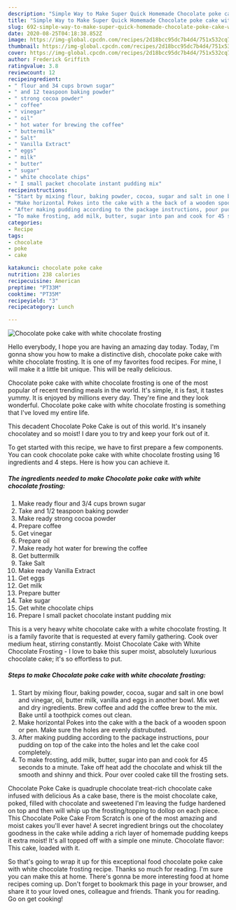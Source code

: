```yaml
---
description: "Simple Way to Make Super Quick Homemade Chocolate poke cake with white chocolate frosting"
title: "Simple Way to Make Super Quick Homemade Chocolate poke cake with white chocolate frosting"
slug: 692-simple-way-to-make-super-quick-homemade-chocolate-poke-cake-with-white-chocolate-frosting
date: 2020-08-25T04:18:38.852Z
image: https://img-global.cpcdn.com/recipes/2d18bcc95dc7b4d4/751x532cq70/chocolate-poke-cake-with-white-chocolate-frosting-recipe-main-photo.jpg
thumbnail: https://img-global.cpcdn.com/recipes/2d18bcc95dc7b4d4/751x532cq70/chocolate-poke-cake-with-white-chocolate-frosting-recipe-main-photo.jpg
cover: https://img-global.cpcdn.com/recipes/2d18bcc95dc7b4d4/751x532cq70/chocolate-poke-cake-with-white-chocolate-frosting-recipe-main-photo.jpg
author: Frederick Griffith
ratingvalue: 3.8
reviewcount: 12
recipeingredient:
- " flour and 34 cups brown sugar"
- " and 12 teaspoon baking powder"
- " strong cocoa powder"
- " coffee"
- " vinegar"
- " oil"
- " hot water for brewing the coffee"
- " buttermilk"
- " Salt"
- " Vanilla Extract"
- " eggs"
- " milk"
- " butter"
- " sugar"
- " white chocolate chips"
- " I small packet chocolate instant pudding mix"
recipeinstructions:
- "Start by mixing flour, baking powder, cocoa, sugar and salt in one bowl and vinegar, oil, butter milk, vanilla and eggs in another bowl. Mix wet and dry ingredients. Brew coffee and add the coffee brew to the mix. Bake until a toothpick comes out clean."
- "Make horizontal Pokes into the cake with a the back of a wooden spoon or pen. Make sure the holes are evenly distrubuted."
- "After making pudding according to the package instructions, pour pudding on top of the cake into the holes and let the cake cool completely."
- "To make frosting, add milk, butter, sugar into pan and cook for 45 seconds to a minute. Take off heat add the chocolate and whisk till the smooth and shinny and thick. Pour over cooled cake till the frosting sets."
categories:
- Recipe
tags:
- chocolate
- poke
- cake

katakunci: chocolate poke cake 
nutrition: 238 calories
recipecuisine: American
preptime: "PT33M"
cooktime: "PT35M"
recipeyield: "3"
recipecategory: Lunch

---
```



![Chocolate poke cake with white chocolate frosting](https://img-global.cpcdn.com/recipes/2d18bcc95dc7b4d4/751x532cq70/chocolate-poke-cake-with-white-chocolate-frosting-recipe-main-photo.jpg)

Hello everybody, I hope you are having an amazing day today. Today, I'm gonna show you how to make a distinctive dish, chocolate poke cake with white chocolate frosting. It is one of my favorites food recipes. For mine, I will make it a little bit unique. This will be really delicious.

Chocolate poke cake with white chocolate frosting is one of the most popular of recent trending meals in the world. It's simple, it is fast, it tastes yummy. It is enjoyed by millions every day. They're fine and they look wonderful. Chocolate poke cake with white chocolate frosting is something that I've loved my entire life.

This decadent Chocolate Poke Cake is out of this world. It&#39;s insanely chocolatey and so moist! I dare you to try and keep your fork out of it.


To get started with this recipe, we have to first prepare a few components. You can cook chocolate poke cake with white chocolate frosting using 16 ingredients and 4 steps. Here is how you can achieve it.

<!--inarticleads1-->

##### The ingredients needed to make Chocolate poke cake with white chocolate frosting:

1. Make ready  flour and 3/4 cups brown sugar
1. Take  and 1/2 teaspoon baking powder
1. Make ready  strong cocoa powder
1. Prepare  coffee
1. Get  vinegar
1. Prepare  oil
1. Make ready  hot water for brewing the coffee
1. Get  buttermilk
1. Take  Salt
1. Make ready  Vanilla Extract
1. Get  eggs
1. Get  milk
1. Prepare  butter
1. Take  sugar
1. Get  white chocolate chips
1. Prepare  I small packet chocolate instant pudding mix


This is a very heavy white chocolate cake with a white chocolate frosting. It is a family favorite that is requested at every family gathering. Cook over medium heat, stirring constantly. Moist Chocolate Cake with White Chocolate Frosting - I love to bake this super moist, absolutely luxurious chocolate cake; it&#39;s so effortless to put. 

<!--inarticleads2-->

##### Steps to make Chocolate poke cake with white chocolate frosting:

1. Start by mixing flour, baking powder, cocoa, sugar and salt in one bowl and vinegar, oil, butter milk, vanilla and eggs in another bowl. Mix wet and dry ingredients. Brew coffee and add the coffee brew to the mix. Bake until a toothpick comes out clean.
1. Make horizontal Pokes into the cake with a the back of a wooden spoon or pen. Make sure the holes are evenly distrubuted.
1. After making pudding according to the package instructions, pour pudding on top of the cake into the holes and let the cake cool completely.
1. To make frosting, add milk, butter, sugar into pan and cook for 45 seconds to a minute. Take off heat add the chocolate and whisk till the smooth and shinny and thick. Pour over cooled cake till the frosting sets.


Chocolate Poke Cake is quadruple chocolate treat-rich chocolate cake infused with delicious As a cake base, there is the moist chocolate cake, poked, filled with chocolate and sweetened I&#39;m leaving the fudge hardened on top and then will whip up the frosting/topping to dollop on each piece. This Chocolate Poke Cake From Scratch is one of the most amazing and moist cakes you&#39;ll ever have! A secret ingredient brings out the chocolatey goodness in the cake while adding a rich layer of homemade pudding keeps it extra moist! It&#39;s all topped off with a simple one minute. Chocolate flavor: This cake, loaded with it. 

So that's going to wrap it up for this exceptional food chocolate poke cake with white chocolate frosting recipe. Thanks so much for reading. I'm sure you can make this at home. There's gonna be more interesting food at home recipes coming up. Don't forget to bookmark this page in your browser, and share it to your loved ones, colleague and friends. Thank you for reading. Go on get cooking!
